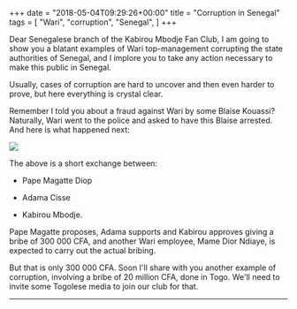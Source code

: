 +++
date = "2018-05-04T09:29:26+00:00"
title = "Corruption in Senegal"
tags = [
    "Wari",
    "corruption",
    "Senegal",
]
+++


Dear Senegalese branch of the Kabirou Mbodje Fan Club, I am going to show you a blatant examples of Wari top-management corrupting the state authorities of Senegal, and I implore you to take any action necessary to make this public in Senegal.

Usually, cases of corruption are hard to uncover and then even harder to prove, but here everything is crystal clear.

<!--more-->

Remember I told you about a fraud against Wari by some Blaise Kouassi? Naturally, Wari went to the police and asked to have this Blaise arrested. And here is what happened next:
<div class="container" style="width:auto">
  <a target="blank" href="https://res.cloudinary.com/vincentstradic/image/upload/v1524841765/p16_1_e0udzr.jpg">
    <img src="https://res.cloudinary.com/vincentstradic/image/upload/v1524841765/p16_1_e0udzr.jpg" style="max-width:100%">
  </a>
</div>

The above is a short exchange between:

- Pape Magatte Diop

- Adama Cisse

- Kabirou Mbodje.

Pape Magatte proposes, Adama supports and Kabirou approves giving a bribe of 300 000 CFA, and another Wari employee, Mame Dior Ndiaye, is expected to carry out the actual bribing.

But that is only 300 000 CFA. Soon I'll share with you another example of corruption, involving a bribe of 20 million CFA, done in Togo. We'll need to invite some Togolese media to join our club for that.

<hr>
